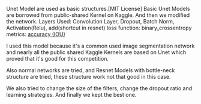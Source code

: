 Unet Model are used as basic structures.[MIT License]
Basic Unet Models are borrowed from public-shared Kernel on Kaggle.
And then we modified the network.
Layers Used: Convolution Layer, Dropout, Batch Norm, Activation(Relu), add(shortcut in resnet)
loss function: binary_crossentropy
metrics: [accuracy (IOU)](https://www.kaggle.com/aglotero/another-iou-metric)

I used this model because it's a common used image segmentation network and nearly all the public shared Kaggle Kernels are based on Unet which proved that it's good for this competition.

Also normal networks are tried, and Resnet Models with bottle-neck structure are tried, these structure work not that good in this case.

We also tried to change the size of the filters, change the dropout ratio and learning strategies. And finally we kept the best one.

